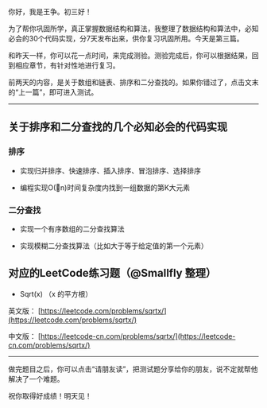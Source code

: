 你好，我是王争。初三好！

为了帮你巩固所学，真正掌握数据结构和算法，我整理了数据结构和算法中，必知必会的30个代码实现，分7天发布出来，供你复习巩固所用。今天是第三篇。

和昨天一样，你可以花一点时间，来完成测验。测验完成后，你可以根据结果，回到相应章节，有针对性地进行复习。

前两天的内容，是关于数组和链表、排序和二分查找的。如果你错过了，点击文末的“上一篇”，即可进入测试。

* * *

## 关于排序和二分查找的几个必知必会的代码实现

### 排序

- 实现归并排序、快速排序、插入排序、冒泡排序、选择排序

- 编程实现O(n)时间复杂度内找到一组数据的第K大元素


### 二分查找

- 实现一个有序数组的二分查找算法

- 实现模糊二分查找算法（比如大于等于给定值的第一个元素）


## 对应的LeetCode练习题（@Smallfly 整理）

- Sqrt(x) （x 的平方根）

英文版： [https://leetcode.com/problems/sqrtx/](https://leetcode.com/problems/sqrtx/)

中文版： [https://leetcode-cn.com/problems/sqrtx/](https://leetcode-cn.com/problems/sqrtx/)

* * *

做完题目之后，你可以点击“请朋友读”，把测试题分享给你的朋友，说不定就帮他解决了一个难题。

祝你取得好成绩！明天见！